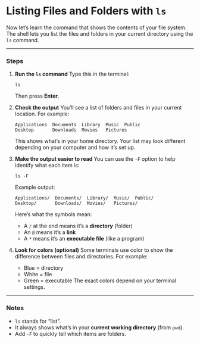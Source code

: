 # Listing Files and Folders with `ls`

Now let’s learn the command that shows the contents of your file system. The shell lets you list the files and folders in your current directory using the `ls` command.

---

### Steps

1. **Run the `ls` command**
   Type this in the terminal:

   ```
   ls
   ```

   Then press **Enter**.

2. **Check the output**
   You’ll see a list of folders and files in your current location. For example:

   ```
   Applications  Documents  Library  Music  Public
   Desktop       Downloads  Movies   Pictures
   ```

   This shows what’s in your home directory. Your list may look different depending on your computer and how it’s set up.

3. **Make the output easier to read**
   You can use the `-F` option to help identify what each item is:

   ```
   ls -F
   ```

   Example output:

   ```
   Applications/  Documents/  Library/  Music/  Public/
   Desktop/       Downloads/  Movies/   Pictures/
   ```

   Here’s what the symbols mean:

   * A `/` at the end means it’s a **directory** (folder)
   * An `@` means it’s a **link**
   * A `*` means it’s an **executable file** (like a program)

4. **Look for colors (optional)**
   Some terminals use color to show the difference between files and directories. For example:

   * Blue = directory
   * White = file
   * Green = executable
     The exact colors depend on your terminal settings.

---

### Notes

* `ls` stands for “list”.
* It always shows what’s in your **current working directory** (from `pwd`).
* Add `-F` to quickly tell which items are folders.
